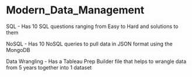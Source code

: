 # Modern_Data_Management
SQL - Has 10 SQL questions ranging from Easy to Hard and solutions to them

NoSQL - Has 10 NoSQL queries to pull data in JSON format using the MongoDB

Data Wrangling - Has a Tableau Prep Builder file that helps to wrangle data from 5 years together into 1 dataset
